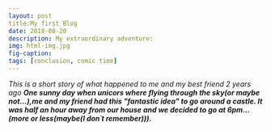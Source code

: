 ```yaml
---
layout: post
title:My first Blog
date: 2018-08-20
description: My extraordinary adventure: 
img: html-img.jpg 
fig-caption: 
tags: [conclusion, comic time]
---
```


*This is a short story of what happened to me and my best friend 2 years ago*
***One sunny day when unicors where flying through the sky(or maybe not...),me and my friend had this "fantastic idea" to go around a castle. It was half an hour away from our house and we decided to go at 6pm...(more or less(maybe(I don´t remember))).***
